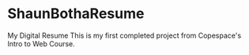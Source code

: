 # ShaunBothaResume
My Digital Resume
This is my first completed project from Copespace's Intro to Web Course.

